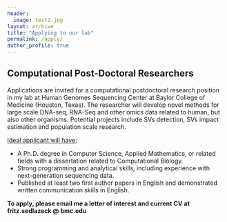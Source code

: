 ```yaml
---
header:
  image: test2.jpg
layout: archive
title: "Applying to our lab"
permalink: /apply/
author_profile: true
---
```



## Computational Post-Doctoral Researchers
Applications are invited for a computational postdoctoral research position in my lab at Human Genomes Sequencing Center at Baylor College of Medicine (Houston, Texas). The researcher will develop novel methods for large scale DNA-seq, RNA-Seq and other omics data related to human, but also other organisms. Potential projects include SVs detection, SVs impact estimation and population scale research.

<ins>Ideal applicant will have:</ins>

* A Ph.D. degree in Computer Science, Applied Mathematics, or related fields with a dissertation related to Computational Biology.
* Strong programming and analytical skills, including experience with next-generation sequencing data.
* Published at least two first author papers in English and demonstrated written communication skills in English.

<strong> To apply, please email me a letter of interest and current CV at fritz.sedlazeck @ bmc.edu <strong>

